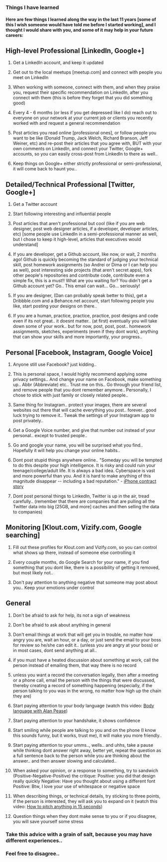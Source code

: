 ### Things I have learned

#### Here are few things I learned along the way in the last 11 years [some of this I wish someone would have told me before I started working], and I thought I would share with you, and some of it may help in your future careers:

## High-level Professional [LinkedIn, Google+]
1. Get a LinkedIn account, and keep it updated

2. Get out to the local meetups [meetup.com] and connect with people you meet on LinkedIn

3. When working with someone, connect with them, and when they praise you, request their specific recommendation on LinkedIn, after you connect with them (this is before they forget that you did something good)

4. Every 4 - 6 months (or less if you get depressed like I do) reach out to everyone on your network at your current job or clients you recently worked with and request a general recommendation

5. Post articles you read online [professional ones], or follow people you want to be like (Donald Trump, Jack Welch, Richard Branson, Jeff Weiner, etc) and re-post their articles that you agree with, BUT with your own comments on LinkedIn, and connect your Twitter, Google+ accounts, so you can easily cross-post from LinkedIn to there as well..

6. Keep things on Google+ either strictly professional or semi-professional, it will come back to haunt you..

## Detailed/Technical Professional [Twitter, Google+]
1. Get a Twitter account

2. Start following interesting and influential people

3. Post articles that aren't professional but cool (like if you are web designer, post web designer articles, if a developer, developer articles, etc) [some people use LinkedIn in a semi-professional manner as well, but I chose to keep it high-level, articles that executives would understand]

4. If you are developer, get a Github account, like now, or wait, 2 months ago! Github is quickly becoming the standard of judging your technical skill, post homework assignments (so Andrei or Dima or I can help you as well), post interesting side projects (that aren't secret apps), fork other people's repositories and contribute code, contribute even a simple fix, this is a must!! What are you waiting for? You didn't get a Github account yet? Go.. This email can wait... Go... seriously!

5. If you are designer, (Dan can probably speak better to this), get a Dribbble.com and a Behance.net account, start following people you like, start posting your designs on there.. 

6. If you are a human, practice, practice, practice, post designs and code even if its not great.. it doesnt matter.. (at first) eventually you will take down some of your work.. but for now, post, post, post.. homework assignments, sketches, experiments (even if they dont work), anything that can show your skills and more importantly, your progress..

## Personal [Facebook, Instagram, Google Voice]
1. Anyone still use Facebook? just kidding..

2. This is personal space, I would highly recommend applying some privacy settings.. And change your name on Facebook, make something up.. Abbr (Abbreviate) etc.. Trust me on this.. Go through your friend list, and remove people that you dont remember anymore.. Personally, I chose to stick with just family or closely related people..

3. Same thing for Instagram.. protect your images, there are several websites out there that will cache everything you post.. forever.. good luck trying to remove it.. Tweak the settings of your Instagram app to post privately..

4. Get a Google Voice number, and give that number out instead of your personal.. except to trusted people..

5. Go and google your name, you will be surprised what you find.. Hopefully it will help you change your online habits..

6. Dont post stupid things anywhere online.. "Someday you will be tempted to do this despite your high intelligence. It is risky and could ruin your teenage/college/adult life. It is always a bad idea. Cyberspace is vast and more powerful than you. And it is hard to make anything of this magnitude disappear -- including a bad reputation." - [iPhone contract story](http://www.huffingtonpost.com/janell-burley-hofmann/iphone-contract-from-your-mom_b_2372493.html)

7. Dont post personal things to LinkedIn, Twitter is up in the air, tread carefully.. (remember that there are companies that are pulling all the Twitter data into big [25GB, and more] caches and then selling the data to companies)

## Monitoring [Klout.com, Vizify.com, Google searching]
1. Fill out these profiles for Klout.com and Vizify.com, so you can control what shows up there, instead of someone else controlling it

2. Every couple months, do Google Search for your name, if you find something that you dont like, there is a possibility of getting it removed, but most likely not.. 

3. Don't pay attention to anything negative that someone may post about you.. Keep your emotions under control

## General
1. Don't be afraid to ask for help, its not a sign of weakness

2. Don't be afraid to ask about anything in general

3. Don't email things at work that will get you in trouble, no matter how angry you are, wait an hour, or a day, or just send the email to your boss for review so he/she can edit it.. (unless you are angry at your boss) or in most cases, dont send anything at all..

4. if you must have a heated discussion about something at work, call the person instead of emailing them, that way there is no record

5. unless you want a record the conversation legally, then after a meeting or a phone call, email the person with the things that were discussed, thereby creating a record of something happening (especially, if the person talking to you was in the wrong, no matter how high up the chain they are)

6. Start paying attention to your body language (watch this video: [Body language with Alan Pease](https://www.youtube.com/watch?v=Aw36-ByXuMw))

7. Start paying attention to your handshake, it shows confidence

8. Start smiling while people are talking to you and on the phone (I know this sounds funny, but it works, trust me), it will make you more friendly..

9. Start paying attention to your umms.., wells.. and uhhs, take a pause while thinking dont answer right away, better yet, repeat the question as a full sentence back to the person while you are thinking about the answer.. and then answer slowing and calculated..

10. When asked your opinion, or a response to something, try to sandwich (Positive-Negative-Positive) the critique: Positive: you did that design really quickly Negative: Have you thought about using a different font Positive: Btw, I love your use of whitespace or negative space

11. When describing things, or technical details, try sticking to three points, if the person is interested, they will ask you to expand on it (watch this video: [How to pitch anything in 15 seconds](http://www.forbes.com/sites/carminegallo/2012/07/17/how-to-pitch-anything-in-15-seconds/))

12. Question things when they dont make sense to you or if you disagree, you will save yourself some stress

### Take this advice with a grain of salt, because you may have different experiences.. 
### Feel free to disagree..